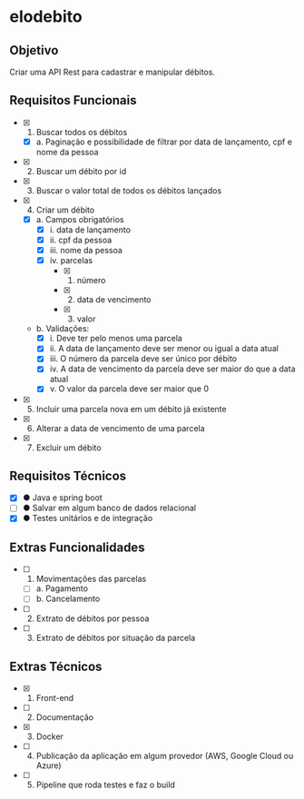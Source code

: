 # elodebito

## Objetivo
Criar uma API Rest para cadastrar e manipular débitos.

## Requisitos Funcionais

- [x] 1. Buscar todos os débitos
  - [x] a. Paginação e possibilidade de filtrar por data de lançamento, cpf e nome da pessoa
- [x] 2. Buscar um débito por id
- [x] 3. Buscar o valor total de todos os débitos lançados
- [x] 4. Criar um débito
  - [x] a. Campos obrigatórios
    - [x] i. data de lançamento
    - [x] ii. cpf da pessoa
    - [x] iii. nome da pessoa
    - [x] iv. parcelas
      - [x] 1. número
      - [x] 2. data de vencimento
      - [x] 3. valor
  - b. Validações:
    - [x] i. Deve ter pelo menos uma parcela
    - [x] ii. A data de lançamento deve ser menor ou igual a data atual
    - [x] iii. O número da parcela deve ser único por débito
    - [x] iv. A data de vencimento da parcela deve ser maior do que a data atual
    - [x] v. O valor da parcela deve ser maior que 0
- [x] 5. Incluir uma parcela nova em um débito já existente
- [x] 6. Alterar a data de vencimento de uma parcela
- [x] 7. Excluir um débito

## Requisitos Técnicos

- [x] ● Java e spring boot
- [ ] ● Salvar em algum banco de dados relacional
- [x] ● Testes unitários e de integração

## Extras Funcionalidades

- [ ] 1. Movimentações das parcelas
  - [ ] a. Pagamento
  - [ ] b. Cancelamento
- [ ] 2. Extrato de débitos por pessoa
- [ ] 3. Extrato de débitos por situação da parcela

## Extras Técnicos

- [x] 1. Front-end
- [ ] 2. Documentação
- [x] 3. Docker
- [ ] 4. Publicação da aplicação em algum provedor (AWS, Google Cloud ou Azure)
- [ ] 5. Pipeline que roda testes e faz o build
